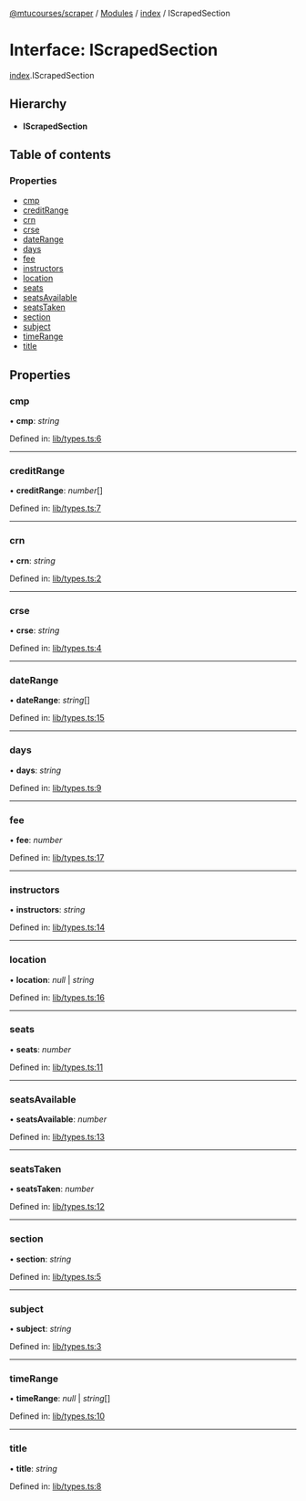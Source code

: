 [@mtucourses/scraper](../README.md) / [Modules](../modules.md) / [index](../modules/index.md) / IScrapedSection

# Interface: IScrapedSection

[index](../modules/index.md).IScrapedSection

## Hierarchy

* **IScrapedSection**

## Table of contents

### Properties

- [cmp](index.iscrapedsection.md#cmp)
- [creditRange](index.iscrapedsection.md#creditrange)
- [crn](index.iscrapedsection.md#crn)
- [crse](index.iscrapedsection.md#crse)
- [dateRange](index.iscrapedsection.md#daterange)
- [days](index.iscrapedsection.md#days)
- [fee](index.iscrapedsection.md#fee)
- [instructors](index.iscrapedsection.md#instructors)
- [location](index.iscrapedsection.md#location)
- [seats](index.iscrapedsection.md#seats)
- [seatsAvailable](index.iscrapedsection.md#seatsavailable)
- [seatsTaken](index.iscrapedsection.md#seatstaken)
- [section](index.iscrapedsection.md#section)
- [subject](index.iscrapedsection.md#subject)
- [timeRange](index.iscrapedsection.md#timerange)
- [title](index.iscrapedsection.md#title)

## Properties

### cmp

• **cmp**: *string*

Defined in: [lib/types.ts:6](https://github.com/Michigan-Tech-Courses/scrapper/blob/bd747d5/src/lib/types.ts#L6)

___

### creditRange

• **creditRange**: *number*[]

Defined in: [lib/types.ts:7](https://github.com/Michigan-Tech-Courses/scrapper/blob/bd747d5/src/lib/types.ts#L7)

___

### crn

• **crn**: *string*

Defined in: [lib/types.ts:2](https://github.com/Michigan-Tech-Courses/scrapper/blob/bd747d5/src/lib/types.ts#L2)

___

### crse

• **crse**: *string*

Defined in: [lib/types.ts:4](https://github.com/Michigan-Tech-Courses/scrapper/blob/bd747d5/src/lib/types.ts#L4)

___

### dateRange

• **dateRange**: *string*[]

Defined in: [lib/types.ts:15](https://github.com/Michigan-Tech-Courses/scrapper/blob/bd747d5/src/lib/types.ts#L15)

___

### days

• **days**: *string*

Defined in: [lib/types.ts:9](https://github.com/Michigan-Tech-Courses/scrapper/blob/bd747d5/src/lib/types.ts#L9)

___

### fee

• **fee**: *number*

Defined in: [lib/types.ts:17](https://github.com/Michigan-Tech-Courses/scrapper/blob/bd747d5/src/lib/types.ts#L17)

___

### instructors

• **instructors**: *string*

Defined in: [lib/types.ts:14](https://github.com/Michigan-Tech-Courses/scrapper/blob/bd747d5/src/lib/types.ts#L14)

___

### location

• **location**: *null* \| *string*

Defined in: [lib/types.ts:16](https://github.com/Michigan-Tech-Courses/scrapper/blob/bd747d5/src/lib/types.ts#L16)

___

### seats

• **seats**: *number*

Defined in: [lib/types.ts:11](https://github.com/Michigan-Tech-Courses/scrapper/blob/bd747d5/src/lib/types.ts#L11)

___

### seatsAvailable

• **seatsAvailable**: *number*

Defined in: [lib/types.ts:13](https://github.com/Michigan-Tech-Courses/scrapper/blob/bd747d5/src/lib/types.ts#L13)

___

### seatsTaken

• **seatsTaken**: *number*

Defined in: [lib/types.ts:12](https://github.com/Michigan-Tech-Courses/scrapper/blob/bd747d5/src/lib/types.ts#L12)

___

### section

• **section**: *string*

Defined in: [lib/types.ts:5](https://github.com/Michigan-Tech-Courses/scrapper/blob/bd747d5/src/lib/types.ts#L5)

___

### subject

• **subject**: *string*

Defined in: [lib/types.ts:3](https://github.com/Michigan-Tech-Courses/scrapper/blob/bd747d5/src/lib/types.ts#L3)

___

### timeRange

• **timeRange**: *null* \| *string*[]

Defined in: [lib/types.ts:10](https://github.com/Michigan-Tech-Courses/scrapper/blob/bd747d5/src/lib/types.ts#L10)

___

### title

• **title**: *string*

Defined in: [lib/types.ts:8](https://github.com/Michigan-Tech-Courses/scrapper/blob/bd747d5/src/lib/types.ts#L8)
